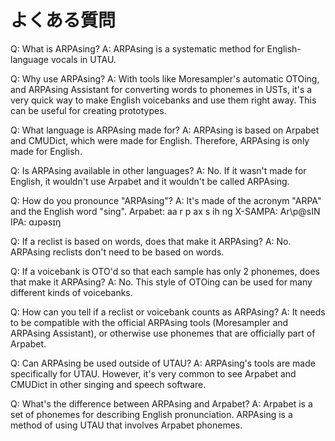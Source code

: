 # よくある質問

Q: What is ARPAsing?
A: ARPAsing is a systematic method for English-language vocals in UTAU.

Q: Why use ARPAsing?
A: With tools like Moresampler's automatic OTOing, and ARPAsing Assistant for converting words to phonemes in USTs, it's a very quick way to make English voicebanks and use them right away. This can be useful for creating prototypes.

Q: What language is ARPAsing made for?
A: ARPAsing is based on Arpabet and CMUDict, which were made for English. Therefore, ARPAsing is only made for English.

Q: Is ARPAsing available in other languages?
A: No. If it wasn't made for English, it wouldn't use Arpabet and it wouldn't be called ARPAsing.

Q: How do you pronounce "ARPAsing"?
A: It's made of the acronym "ARPA" and the English word "sing".
Arpabet: aa r p ax s ih ng
X-SAMPA: Ar\p@sIN
IPA: ɑɹpəsɪŋ

Q: If a reclist is based on words, does that make it ARPAsing?
A: No. ARPAsing reclists don't need to be based on words.

Q: If a voicebank is OTO'd so that each sample has only 2 phonemes, does that make it ARPAsing?
A: No. This style of OTOing can be used for many different kinds of voicebanks.

Q: How can you tell if a reclist or voicebank counts as ARPAsing?
A: It needs to be compatible with the official ARPAsing tools (Moresampler and ARPAsing Assistant), or otherwise use phonemes that are officially part of Arpabet.

Q: Can ARPAsing be used outside of UTAU?
A: ARPAsing's tools are made specifically for UTAU. However, it's very common to see Arpabet and CMUDict in other singing and speech software.

Q: What's the difference between ARPAsing and Arpabet?
A: Arpabet is a set of phonemes for describing English pronunciation. ARPAsing is a method of using UTAU that involves Arpabet phonemes.
